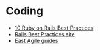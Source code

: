 Coding
======

* [10 Ruby on Rails Best Practices](http://www.sitepoint.com/10-ruby-on-rails-best-practices/)
* [Rails Best Practices site](http://rails-bestpractices.com/)
* [East Agile guides](https://github.com/EastAgile/guides)
